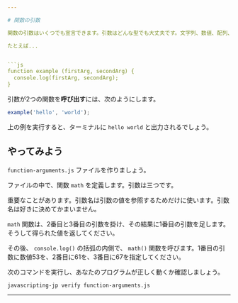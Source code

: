 ```yaml
---

# 関数の引数

関数の引数はいくつでも宣言できます。引数はどんな型でも大丈夫です。文字列、数値、配列、オブジェクト、関数さえも引数になり得ます。

たとえば...


```js
function example (firstArg, secondArg) {
  console.log(firstArg, secondArg);
}
```

引数が2つの関数を**呼び出す**には、次のようにします。

```js
example('hello', 'world');
```

上の例を実行すると、ターミナルに `hello world` と出力されるでしょう。

## やってみよう

`function-arguments.js` ファイルを作りましょう。

ファイルの中で、関数 `math` を定義します。引数は三つです。

重要なことがあります。引数名は引数の値を参照するためだけに使います。引数名は好きに決めてかまいません。

`math` 関数は、2番目と3番目の引数を掛け、その結果に1番目の引数を足します。そうして得られた値を返してください。

その後、 `console.log()` の括弧の内側で、 `math()` 関数を呼びます。1番目の引数に数値53を、2番目に61を、3番目に67を指定してください。

次のコマンドを実行し、あなたのプログラムが正しく動くか確認しましょう。

`javascripting-jp verify function-arguments.js`

---
```

